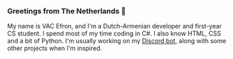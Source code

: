 ### Greetings from The Netherlands 👋

My name is VAC Efron, and I'm a Dutch-Armenian developer and first-year CS student. I spend most of my time coding in C#. I also know HTML, CSS and a bit of Python. I'm usually working on my [Discord bot](https://konek0.nl/), along with some other projects when I'm inspired.
